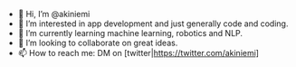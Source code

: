- 👋 Hi, I’m @akiniemi
- 👀 I’m interested in app development and just generally code and coding.
- 🌱 I’m currently learning machine learning, robotics and NLP.
- 💞️ I’m looking to collaborate on great ideas.
- 📫 How to reach me: DM on [twitter|https://twitter.com/akiniemi]

<!---
akiniemi/akiniemi is a ✨ special ✨ repository because its `README.md` (this file) appears on your GitHub profile.
You can click the Preview link to take a look at your changes.
--->
